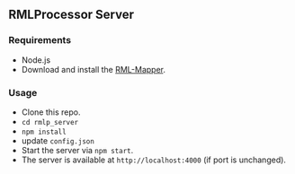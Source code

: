 ## RMLProcessor Server

### Requirements
- Node.js
- Download and install the [RML-Mapper](http://git.mmlab.be/rml/RML-Mapper).

### Usage
- Clone this repo.
- `cd rmlp_server`
- `npm install`
- update `config.json`
- Start the server via `npm start`.
- The server is available at `http://localhost:4000` (if port is unchanged).